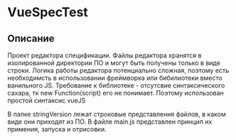 # VueSpecTest
## Описание

Проект редактора спецификации. Файлы редактора хранятся в изолированной директории ПО и могут быть получены только в виде строки. Логика работы редактора потенциально сложная, поэтому есть необходимсть в использовании фреймворка или бибилиотеки вместо ванильного JS. Требование к библиотеке - отсутсвие синтаксического сахара, тк new Function(script) его не понимает. Поэтому использован простой синтаксис vueJS

В папке stringVersion лежат строковые представления файлов, в каком виде они приходят из ПО. В файле main.js представлен принцип их примения, запуска и отрисовки.

 
